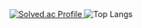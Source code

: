 

<!--
**1119wj/1119wj** is a ✨ _special_ ✨ repository because its `README.md` (this file) appears on your GitHub profile.

Here are some ideas to get you started:

- 🔭 I’m currently working on ...
- 🌱 I’m currently learning ...
- 👯 I’m looking to collaborate on ...
- 🤔 I’m looking for help with ...
- 💬 Ask me about ...
- 📫 How to reach me: ...
- 😄 Pronouns: ...
- ⚡ Fun fact: ...
-->
<div align="center">
  <a href="https://solved.ac/1119wj">
    <img src="http://mazassumnida.wtf/api/generate_badge?boj=1119wj" alt="Solved.ac Profile" />
  </a>
 
  <img src="https://github-readme-stats.vercel.app/api/top-langs/?username=1119wj&layout=compact&theme=merko" alt="Top Langs" />
</div>
